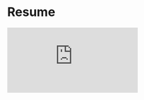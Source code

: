 # Resume
![image alt](https://github.com/varunpm-ai-ai/Resume/blob/a3a576682b97c5d81176a2e52d09b1a3f6abb541/ATS_Friendly_Technical_Resume__3_.pdf)
